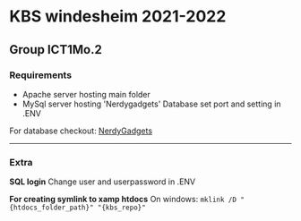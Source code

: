 # KBS windesheim 2021-2022
## Group ICT1Mo.2


### Requirements
- Apache server hosting main folder
- MySql server hosting 'Nerdygadgets' Database set port and setting in .ENV

For database checkout: [NerdyGadgets](https://www.dropbox.com/s/8iet4y5qr616vxf/Nerdygadgets_database.sql?dl=0)

---

### Extra
**SQL login**
Change user and userpassword in .ENV

**For creating symlink to xamp htdocs**
On windows: `mklink /D "{htdocs_folder_path}" "{kbs_repo}"`
